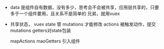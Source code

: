 - data 是组件自有数据，没有多少，思考会不会被共享，应用层共享的，只要多于一个组件要用，且关系不是简单的
  兄弟，就用vuex
- 共享状态，
vuex state 管 mutations 才能修改
              actions 被触发动作，提交mutations
              getters对state包装

    mapActions maoGetters 引入组件